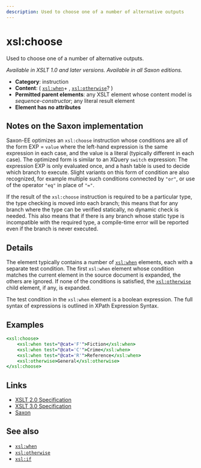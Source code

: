 ```yaml
---
description: Used to choose one of a number of alternative outputs
---
```


# xsl:choose

Used to choose one of a number of alternative outputs.

_Available in XSLT 1.0 and later versions. Available in all Saxon editions._

- **Category**: instruction
- **Content**: ( [`xsl:when`](xsl-when.md)+ , [`xsl:otherwise`](xsl-otherwise.md)? )
- **Permitted parent elements**: any XSLT element whose content model is _sequence-constructor_; any literal result element
- **Element has no attributes**

## Notes on the Saxon implementation

Saxon-EE optimizes an `xsl:choose` instruction whose conditions are all of the form EXP = `value` where the left-hand expression is the same expression in each case, and the value is a literal (typically different in each case). The optimized form is similar to an XQuery `switch` expression: The expression EXP is only evaluated once, and a hash table is used to decide which branch to execute. Slight variants on this form of condition are also recognized, for example multiple such conditions connected by `"or"`, or use of the operator `"eq"` in place of `"="`.

If the result of the `xsl:choose` instruction is required to be a particular type, the type checking is moved into each branch; this means that for any branch where the type can be verified statically, no dynamic check is needed. This also means that if there is any branch whose static type is incompatible with the required type, a compile-time error will be reported even if the branch is never executed.

## Details

The element typically contains a number of [`xsl:when`](xsl-when.md) elements, each with a separate test condition. The first `xsl:when` element whose condition matches the current element in the source document is expanded, the others are ignored. If none of the conditions is satisfied, the [`xsl:otherwise`](xsl-otherwise.md) child element, if any, is expanded.

The test condition in the `xsl:when` element is a boolean expression. The full syntax of expressions is outlined in XPath Expression Syntax.

## Examples

```xslt
<xsl:choose>
    <xsl:when test="@cat='F'">Fiction</xsl:when>
    <xsl:when test="@cat='C'">Crime</xsl:when>
    <xsl:when test="@cat='R'">Reference</xsl:when>
    <xsl:otherwise>General</xsl:otherwise>
</xsl:choose>
```

## Links

- [XSLT 2.0 Specification](http://www.w3.org/TR/xslt20/#element-choose)
- [XSLT 3.0 Specification](http://www.w3.org/TR/xslt-30/#element-choose)
- [Saxon](http://saxonica.com/documentation/index.html#!xsl-elements/choose)

## See also

- [`xsl:when`](xsl-when.md)
- [`xsl:otherwise`](xsl-otherwise.md)
- [`xsl:if`](xsl-if.md)
